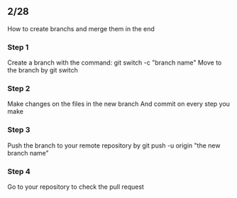 ## 2/28

How to create branchs and merge them in the end

### Step 1

Create a branch with the command: git switch -c "branch name"
Move to the branch by git switch

### Step 2

Make changes on the files in the new branch
And commit on every step you make

### Step 3

Push the branch to your remote repository by git push -u origin "the new branch name"

### Step 4

Go to your repository to check the pull request
